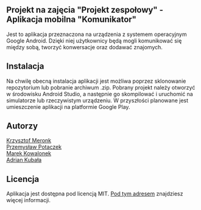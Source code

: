 ## Projekt na zajęcia "Projekt zespołowy" - Aplikacja mobilna "Komunikator"

Jest to aplikacja przeznaczona na urządzenia z systemem operacyjnym Google Android. Dzięki niej użytkownicy będą mogli komunikować się między sobą, tworzyć konwersacje oraz dodawać znajomych.

## Instalacja

Na chwilę obecną instalacja aplikacji jest możliwa poprzez sklonowanie repozytorium lub pobranie archiwum .zip. Pobrany projekt należy otworzyć w środowisku Android Studio, a następnie go skompilować i uruchomić na simulatorze lub rzeczywistym urządzeniu. W przyszłości planowane jest umieszczenie aplikacji na platformie Google Play.

## Autorzy

[Krzysztof Meronk](https://github.com/teneusz)
<br>
[Przemysław Potaczek](https://github.com/Morax94)
<br>
[Marek Kowalonek](https://github.com/mras2303)
<br>
[Adrian Kubała](https://github.com/adrian-kubala)

## Licencja

Aplikacja jest dostępna pod licencją MIT. [Pod tym adresem](https://choosealicense.com/licenses/mit/) znajdziesz więcej informacji.
